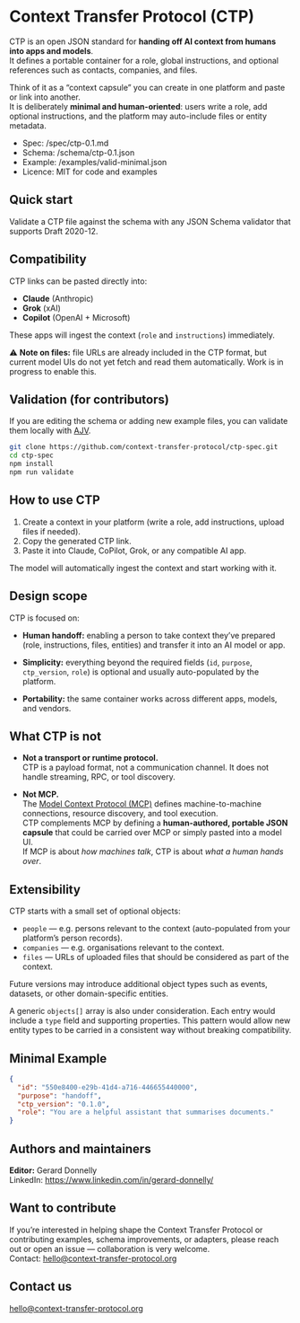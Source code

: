 # Context Transfer Protocol (CTP)

CTP is an open JSON standard for **handing off AI context from humans into apps and models**.  
It defines a portable container for a role, global instructions, and optional references such as contacts, companies, and files.

Think of it as a “context capsule” you can create in one platform and paste or link into another.  
It is deliberately **minimal and human-oriented**: users write a role, add optional instructions, and the platform may auto-include files or entity metadata.

- Spec: /spec/ctp-0.1.md  
- Schema: /schema/ctp-0.1.json  
- Example: /examples/valid-minimal.json  
- Licence: MIT for code and examples  

## Quick start

Validate a CTP file against the schema with any JSON Schema validator that supports Draft 2020-12.

## Compatibility

CTP links can be pasted directly into:

- **Claude** (Anthropic)  
- **Grok** (xAI)  
- **Copilot** (OpenAI + Microsoft)  

These apps will ingest the context (`role` and `instructions`) immediately.  

⚠️ **Note on files:** file URLs are already included in the CTP format, but current model UIs do not yet fetch and read them automatically. Work is in progress to enable this.
## Validation (for contributors)

If you are editing the schema or adding new example files, you can validate them locally with [AJV](https://ajv.js.org/).

```bash
git clone https://github.com/context-transfer-protocol/ctp-spec.git
cd ctp-spec
npm install
npm run validate
```
## How to use CTP

1. Create a context in your platform (write a role, add instructions, upload files if needed).  
2. Copy the generated CTP link.  
3. Paste it into Claude, CoPilot, Grok, or any compatible AI app.  

The model will automatically ingest the context and start working with it.

## Design scope

CTP is focused on:

- **Human handoff:** enabling a person to take context they’ve prepared (role, instructions, files, entities) and transfer it into an AI model or app.  

- **Simplicity:** everything beyond the required fields (`id`, `purpose`, `ctp_version`, `role`) is optional and usually auto-populated by the platform.  

- **Portability:** the same container works across different apps, models, and vendors.  

## What CTP is not

- **Not a transport or runtime protocol.**  
  CTP is a payload format, not a communication channel. It does not handle streaming, RPC, or tool discovery.  

- **Not MCP.**  
  The [Model Context Protocol (MCP)](https://modelcontextprotocol.io/) defines machine-to-machine connections, resource discovery, and tool execution.  
  CTP complements MCP by defining a **human-authored, portable JSON capsule** that could be carried over MCP or simply pasted into a model UI.  
  If MCP is about *how machines talk*, CTP is about *what a human hands over*.  

## Extensibility

CTP starts with a small set of optional objects:

- `people` — e.g. persons relevant to the context (auto-populated from your platform’s person records).  
- `companies` — e.g. organisations relevant to the context.  
- `files` — URLs of uploaded files that should be considered as part of the context.  

Future versions may introduce additional object types such as events, datasets, or other domain-specific entities.  

A generic `objects[]` array is also under consideration. Each entry would include a `type` field and supporting properties. This pattern would allow new entity types to be carried in a consistent way without breaking compatibility.  

## Minimal Example

```json
{
  "id": "550e8400-e29b-41d4-a716-446655440000",
  "purpose": "handoff",
  "ctp_version": "0.1.0",
  "role": "You are a helpful assistant that summarises documents."
}
```

## Authors and maintainers

**Editor:** Gerard Donnelly  
LinkedIn: https://www.linkedin.com/in/gerard-donnelly/  

## Want to contribute

If you’re interested in helping shape the Context Transfer Protocol or contributing examples, schema improvements, or adapters, please reach out or open an issue — collaboration is very welcome.  
Contact: hello@context-transfer-protocol.org  

## Contact us

hello@context-transfer-protocol.org